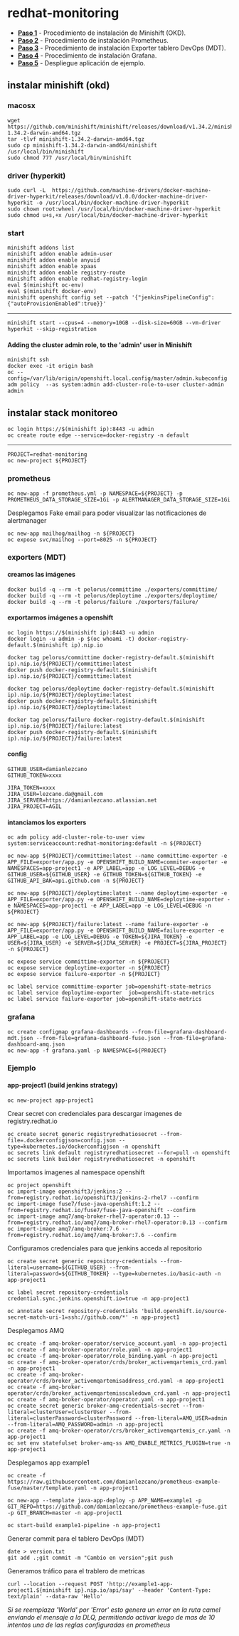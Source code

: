 # redhat-monitoring

- __[Paso 1](#instalar-minishift-okd)__ - Procedimiento de instalación de Minishift (OKD).
- __[Paso 2](#prometheus)__ - Procedimiento de instalación Prometheus.
- __[Paso 3](#exporters-mdt)__ - Procedimiento de instalación Exporter tablero DevOps (MDT).
- __[Paso 4](#grafana)__ - Procedimiento de instalación Grafana.
- __[Paso 5](#ejemplo)__ - Despliegue aplicación de ejemplo.

## instalar minishift (okd)

### macosx

    wget https://github.com/minishift/minishift/releases/download/v1.34.2/minishift-1.34.2-darwin-amd64.tgz
    tar -tlvf minishift-1.34.2-darwin-amd64.tgz
    sudo cp minishift-1.34.2-darwin-amd64/minishift /usr/local/bin/minishift
    sudo chmod 777 /usr/local/bin/minishift

### driver (hyperkit)

    sudo curl -L  https://github.com/machine-drivers/docker-machine-driver-hyperkit/releases/download/v1.0.0/docker-machine-driver-hyperkit -o /usr/local/bin/docker-machine-driver-hyperkit
    sudo chown root:wheel /usr/local/bin/docker-machine-driver-hyperkit
    sudo chmod u+s,+x /usr/local/bin/docker-machine-driver-hyperkit

### start

    minishift addons list
    minishift addon enable admin-user
    minishift addon enable anyuid
    minishift addon enable xpaas
    minishift addon enable registry-route
    minishift addon enable redhat-registry-login
    eval $(minishift oc-env)
    eval $(minishift docker-env)
    minishift openshift config set --patch '{"jenkinsPipelineConfig":{"autoProvisionEnabled":true}}'

---

    minishift start --cpus=4 --memory=10GB --disk-size=60GB --vm-driver hyperkit --skip-registration

#### Adding the cluster admin role, to the 'admin' user in Minishift

    minishift ssh
    docker exec -it origin bash
    oc --config=/var/lib/origin/openshift.local.config/master/admin.kubeconfig  adm policy  --as system:admin add-cluster-role-to-user cluster-admin admin

## instalar stack monitoreo

    oc login https://$(minishift ip):8443 -u admin
    oc create route edge --service=docker-registry -n default

---

    PROJECT=redhat-monitoring
    oc new-project ${PROJECT}

### prometheus

    oc new-app -f prometheus.yml -p NAMESPACE=${PROJECT} -p PROMETHEUS_DATA_STORAGE_SIZE=1Gi -p ALERTMANAGER_DATA_STORAGE_SIZE=1Gi

Desplegamos Fake email para poder visualizar las notificaciones de alertmanager

    oc new-app mailhog/mailhog -n ${PROJECT}
    oc expose svc/mailhog --port=8025 -n ${PROJECT}

### exporters (MDT)

#### creamos las imágenes

    docker build -q --rm -t pelorus/committime ./exporters/committime/
    docker build -q --rm -t pelorus/deploytime ./exporters/deploytime/
    docker build -q --rm -t pelorus/failure ./exporters/failure/

#### exportarmos imágenes a openshift

    oc login https://$(minishift ip):8443 -u admin
    docker login -u admin -p $(oc whoami -t) docker-registry-default.$(minishift ip).nip.io

    docker tag pelorus/committime docker-registry-default.$(minishift ip).nip.io/${PROJECT}/committime:latest
    docker push docker-registry-default.$(minishift ip).nip.io/${PROJECT}/committime:latest

    docker tag pelorus/deploytime docker-registry-default.$(minishift ip).nip.io/${PROJECT}/deploytime:latest
    docker push docker-registry-default.$(minishift ip).nip.io/${PROJECT}/deploytime:latest

    docker tag pelorus/failure docker-registry-default.$(minishift ip).nip.io/${PROJECT}/failure:latest
    docker push docker-registry-default.$(minishift ip).nip.io/${PROJECT}/failure:latest

#### config

    GITHUB_USER=damianlezcano
    GITHUB_TOKEN=xxxx

    JIRA_TOKEN=xxxx
    JIRA_USER=lezcano.da@gmail.com
    JIRA_SERVER=https://damianlezcano.atlassian.net
    JIRA_PROJECT=AGIL

#### intanciamos los exporters

	oc adm policy add-cluster-role-to-user view system:serviceaccount:redhat-monitoring:default -n ${PROJECT}

    oc new-app ${PROJECT}/committime:latest --name committime-exporter -e APP_FILE=exporter/app.py -e OPENSHIFT_BUILD_NAME=commiter-exporter -e NAMESPACES=app-project1 -e APP_LABEL=app -e LOG_LEVEL=DEBUG -e GITHUB_USER=${GITHUB_USER} -e GITHUB_TOKEN=${GITHUB_TOKEN} -e GITHUB_API_BAK=api.github.com -n ${PROJECT}

    oc new-app ${PROJECT}/deploytime:latest --name deploytime-exporter -e APP_FILE=exporter/app.py -e OPENSHIFT_BUILD_NAME=deploytime-exporter -e NAMESPACES=app-project1 -e APP_LABEL=app -e LOG_LEVEL=DEBUG -n ${PROJECT}

    oc new-app ${PROJECT}/failure:latest --name failure-exporter -e APP_FILE=exporter/app.py -e OPENSHIFT_BUILD_NAME=failure-exporter -e APP_LABEL=app -e LOG_LEVEL=DEBUG -e TOKEN=${JIRA_TOKEN} -e USER=${JIRA_USER} -e SERVER=${JIRA_SERVER} -e PROJECT=${JIRA_PROJECT} -n ${PROJECT}

    oc expose service committime-exporter -n ${PROJECT}
    oc expose service deploytime-exporter -n ${PROJECT}
    oc expose service failure-exporter -n ${PROJECT}

    oc label service committime-exporter job=openshift-state-metrics
    oc label service deploytime-exporter  job=openshift-state-metrics
    oc label service failure-exporter job=openshift-state-metrics

### grafana

    oc create configmap grafana-dashboards --from-file=grafana-dashboard-mdt.json --from-file=grafana-dashboard-fuse.json --from-file=grafana-dashboard-amq.json
    oc new-app -f grafana.yaml -p NAMESPACE=${PROJECT}

### Ejemplo

#### app-project1 (build jenkins strategy)

    oc new-project app-project1

Crear secret con credenciales para descargar imagenes de registry.redhat.io

    oc create secret generic registryredhatiosecret --from-file=.dockerconfigjson=config.json --type=kubernetes.io/dockerconfigjson -n openshift
    oc secrets link default registryredhatiosecret --for=pull -n openshift
    oc secrets link builder registryredhatiosecret -n openshift

Importamos imagenes al namespace openshift

    oc project openshift
    oc import-image openshift3/jenkins:2 --from=registry.redhat.io/openshift3/jenkins-2-rhel7 --confirm
    oc import-image fuse7/fuse-java-openshift:1.2 --from=registry.redhat.io/fuse7/fuse-java-openshift --confirm
    oc import-image amq7/amq-broker-rhel7-operator:0.13 --from=registry.redhat.io/amq7/amq-broker-rhel7-operator:0.13 --confirm
    oc import-image amq7/amq-broker:7.6 --from=registry.redhat.io/amq7/amq-broker:7.6 --confirm

Configuramos credenciales para que jenkins acceda al repositorio

    oc create secret generic repository-credentials --from-literal=username=${GITHUB_USER} --from-literal=password=${GITHUB_TOKEN} --type=kubernetes.io/basic-auth -n app-project1

    oc label secret repository-credentials credential.sync.jenkins.openshift.io=true -n app-project1
    
    oc annotate secret repository-credentials 'build.openshift.io/source-secret-match-uri-1=ssh://github.com/*' -n app-project1

Desplegamos AMQ

    oc create -f amq-broker-operator/service_account.yaml -n app-project1
    oc create -f amq-broker-operator/role.yaml -n app-project1
    oc create -f amq-broker-operator/role_binding.yaml -n app-project1
    oc create -f amq-broker-operator/crds/broker_activemqartemis_crd.yaml -n app-project1
    oc create -f amq-broker-operator/crds/broker_activemqartemisaddress_crd.yaml -n app-project1
    oc create -f amq-broker-operator/crds/broker_activemqartemisscaledown_crd.yaml -n app-project1
    oc create -f amq-broker-operator/operator.yaml -n app-project1
    oc create secret generic broker-amq-credentials-secret --from-literal=clusterUser=clusterUser --from-literal=clusterPassword=clusterPassword --from-literal=AMQ_USER=admin --from-literal=AMQ_PASSWORD=admin -n app-project1
    oc create -f amq-broker-operator/crs/broker_activemqartemis_cr.yaml -n app-project1
    oc set env statefulset broker-amq-ss AMQ_ENABLE_METRICS_PLUGIN=true -n app-project1

Desplegamos app example1

    oc create -f https://raw.githubusercontent.com/damianlezcano/prometheus-example-fuse/master/template.yaml -n app-project1

    oc new-app --template java-app-deploy -p APP_NAME=example1 -p GIT_REPO=https://github.com/damianlezcano/prometheus-example-fuse.git -p GIT_BRANCH=master -n app-project1

    oc start-build example1-pipeline -n app-project1

Generar commit para el tablero DevOps (MDT)

    date > version.txt
    git add .;git commit -m "Cambio en version";git push

Generamos tráfico para el trablero de metricas

    curl --location --request POST 'http://example1-app-project1.${minishift ip}.nip.io/api/say' --header 'Content-Type: text/plain' --data-raw 'Hello'

_Si se reemplaza 'World' por 'Error' esto genera un error en la ruta camel enviando el mensaje a la DLQ, permitiendo activar luego de mas de 10 intentos una de las reglas configuradas en prometheus_